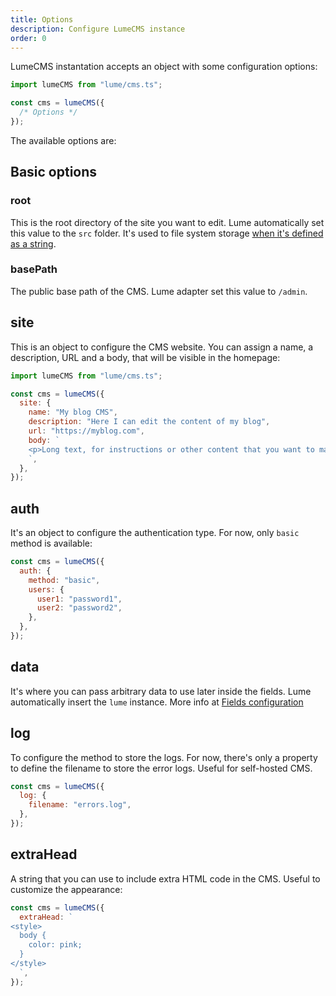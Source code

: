 ```yaml
---
title: Options
description: Configure LumeCMS instance
order: 0
---
```


LumeCMS instantation accepts an object with some configuration options:

```js
import lumeCMS from "lume/cms.ts";

const cms = lumeCMS({
  /* Options */
});
```

The available options are:

## Basic options

### root

This is the root directory of the site you want to edit. Lume automatically set
this value to the `src` folder. It's used to file system storage
[when it's defined as a string](./storage.md#file-system).

### basePath

The public base path of the CMS. Lume adapter set this value to `/admin`.

## site

This is an object to configure the CMS website. You can assign a name, a
description, URL and a body, that will be visible in the homepage:

```js
import lumeCMS from "lume/cms.ts";

const cms = lumeCMS({
  site: {
    name: "My blog CMS",
    description: "Here I can edit the content of my blog",
    url: "https://myblog.com",
    body: `
    <p>Long text, for instructions or other content that you want to make it visible in the homepage</p>
    `,
  },
});
```

## auth

It's an object to configure the authentication type. For now, only `basic`
method is available:

```js
const cms = lumeCMS({
  auth: {
    method: "basic",
    users: {
      user1: "password1",
      user2: "password2",
    },
  },
});
```

## data

It's where you can pass arbitrary data to use later inside the fields. Lume
automatically insert the `lume` instance. More info at
[Fields configuration](./fields.md#the-init-function)

## log

To configure the method to store the logs. For now, there's only a property to
define the filename to store the error logs. Useful for self-hosted CMS.

```js
const cms = lumeCMS({
  log: {
    filename: "errors.log",
  },
});
```

## extraHead

A string that you can use to include extra HTML code in the CMS. Useful to
customize the appearance:

```js
const cms = lumeCMS({
  extraHead: `
<style>
  body {
    color: pink;
  }
</style>
  `,
});
```
